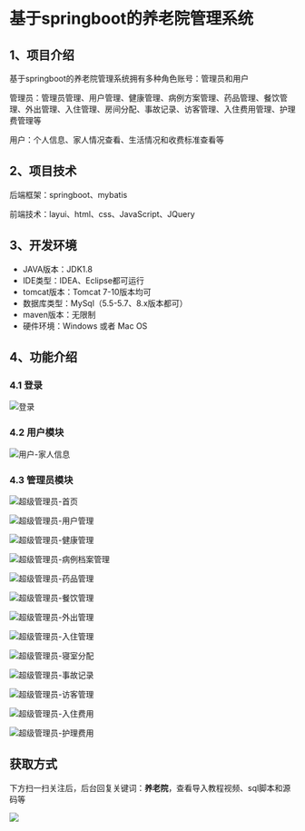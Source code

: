 # 基于springboot的养老院管理系统

## 1、项目介绍

基于springboot的养老院管理系统拥有多种角色账号：管理员和用户

管理员：管理员管理、用户管理、健康管理、病例方案管理、药品管理、餐饮管理、外出管理、入住管理、房间分配、事故记录、访客管理、入住费用管理、护理费管理等

用户：个人信息、家人情况查看、生活情况和收费标准查看等


## 2、项目技术

后端框架：springboot、mybatis

前端技术：layui、html、css、JavaScript、JQuery

## 3、开发环境

- JAVA版本：JDK1.8
- IDE类型：IDEA、Eclipse都可运行
- tomcat版本：Tomcat 7-10版本均可
- 数据库类型：MySql（5.5-5.7、8.x版本都可） 
- maven版本：无限制
- 硬件环境：Windows 或者 Mac OS


## 4、功能介绍

### 4.1 登录

![登录](https://www.codeshop.fun/Typora-Images/202212252236204.jpg)

### 4.2 用户模块

![用户-家人信息](https://www.codeshop.fun/Typora-Images/202212252236548.jpg)

### 4.3 管理员模块

![超级管理员-首页](https://www.codeshop.fun/Typora-Images/202212252236403.jpg)

![超级管理员-用户管理](https://www.codeshop.fun/Typora-Images/202212252236427.jpg)

![超级管理员-健康管理](https://www.codeshop.fun/Typora-Images/202212252236846.jpg)

![超级管理员-病例档案管理](https://www.codeshop.fun/Typora-Images/202212252236925.jpg)

![超级管理员-药品管理](https://www.codeshop.fun/Typora-Images/202212252236763.jpg)

![超级管理员-餐饮管理](https://www.codeshop.fun/Typora-Images/202212252236521.jpg)

![超级管理员-外出管理](https://www.codeshop.fun/Typora-Images/202212252236051.jpg)

![超级管理员-入住管理](https://www.codeshop.fun/Typora-Images/202212252236227.jpg)

![超级管理员-寝室分配](https://www.codeshop.fun/Typora-Images/202212252236660.jpg)

![超级管理员-事故记录](https://www.codeshop.fun/Typora-Images/202212252236737.jpg)

![超级管理员-访客管理](https://www.codeshop.fun/Typora-Images/202212252236684.jpg)

![超级管理员-入住费用](https://www.codeshop.fun/Typora-Images/202212252236524.jpg)

![超级管理员-护理费用](https://www.codeshop.fun/Typora-Images/202212252236406.jpg)
## 获取方式

下方扫一扫关注后，后台回复关键词：**养老院**，查看导入教程视频、sql脚本和源码等

 ![](https://www.codeshop.fun/Typora-Images/202205281253739.png)

